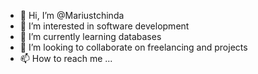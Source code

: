 - 👋 Hi, I’m @Mariustchinda
- 👀 I’m interested in software development
- 🌱 I’m currently learning databases
- 💞️ I’m looking to collaborate on freelancing and projects
- 📫 How to reach me ...

<!---
Mariustchinda/Mariustchinda is a ✨ special ✨ repository because its `README.md` (this file) appears on your GitHub profile.
You can click the Preview link to take a look at your changes.
--->

